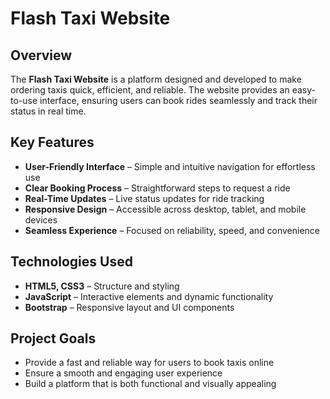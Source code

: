 # Flash Taxi Website  

## Overview  
The **Flash Taxi Website** is a platform designed and developed to make ordering taxis quick, efficient, and reliable. The website provides an easy-to-use interface, ensuring users can book rides seamlessly and track their status in real time.  

## Key Features  
- **User-Friendly Interface** – Simple and intuitive navigation for effortless use  
- **Clear Booking Process** – Straightforward steps to request a ride  
- **Real-Time Updates** – Live status updates for ride tracking  
- **Responsive Design** – Accessible across desktop, tablet, and mobile devices  
- **Seamless Experience** – Focused on reliability, speed, and convenience  

## Technologies Used  
- **HTML5, CSS3** – Structure and styling  
- **JavaScript** – Interactive elements and dynamic functionality  
- **Bootstrap** – Responsive layout and UI components  


## Project Goals  
- Provide a fast and reliable way for users to book taxis online  
- Ensure a smooth and engaging user experience  
- Build a platform that is both functional and visually appealing  



